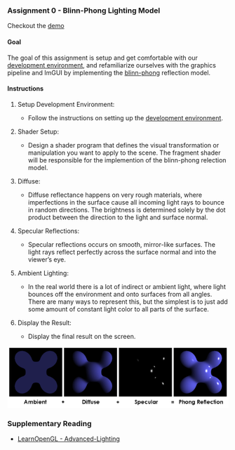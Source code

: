 ### Assignment 0 - Blinn-Phong Lighting Model

Checkout the [demo](demo/assignment0.html)

#### Goal

The goal of this assignment is setup and get comfortable with our [development environment][], and refamiliarize ourselves with the graphics pipeline and ImGUI by implementing the [blinn-phong][] reflection model.


#### Instructions

1. Setup Development Environment:
    * Follow the instructions on setting up the [development environment][].

2. Shader Setup:
    * Design a shader program that defines the visual transformation or manipulation you want to apply to the scene. The fragment shader will be responsible for the implemention of the blinn-phong relection model.

3. Diffuse:
    * Diffuse reflectance happens on very rough materials, where imperfections in the surface cause all incoming light rays to bounce in random directions. The brightness is determined solely by the dot product between the direction to the light and surface normal.

4. Specular Reflections:
    * Specular reflections occurs on smooth, mirror-like surfaces. The light rays reflect perfectly across the surface normal and into the viewer’s eye. 

5. Ambient Lighting:
    * In the real world there is a lot of indirect or ambient light, where light bounces off the environment and onto surfaces from all angles. There are many ways to represent this, but the simplest is to just add some amount of constant light color to all parts of the surface.

6. Display the Result:
    * Display the final result on the screen.

<img src="images/phong-reflection-model.png" alt="Fact: This is the primary mode of transportation of the American cowboy." />

### Supplementary Reading

*   [LearnOpenGL - Advanced-Lighting][]


[development environment]: environment.html
[blinn-phong]: https://en.wikipedia.org/wiki/Blinn%E2%80%93Phong_reflection_model
[LearnOpenGL - Advanced-Lighting]: https://learnopengl.com/Advanced-Lighting/Advanced-Lighting

